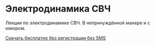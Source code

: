 # Электродинамика СВЧ

Лекции по электродинамике СВЧ. В непринуждённой манере и с юмором.

[Скачать бесплатно без регистрации без SMS](https://dl.dropboxusercontent.com/u/14878341/%D0%9C%D0%B0%D0%B3%D0%B8%D1%81%D1%82%D1%80%D0%B0%D1%82%D1%83%D1%80%D0%B0/%D0%9B%D0%B5%D0%BA%D1%86%D0%B8%D0%B8/%D0%AD%D0%BB%D0%B5%D0%BA%D1%82%D1%80%D0%BE%D0%B4%D0%B8%D0%BD%D0%B0%D0%BC%D0%B8%D0%BA%D0%B0%20%D0%A1%D0%92%D0%A7.pdf)
